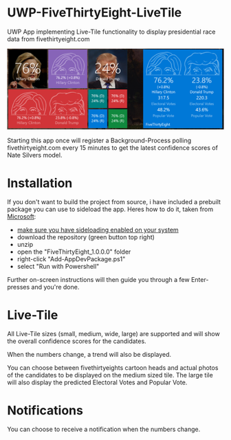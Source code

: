 # UWP-FiveThirtyEight-LiveTile
UWP App implementing Live-Tile functionality to display presidential race data from fivethirtyeight.com

![FiveThirtyEight Tile](previewmulti.png)

Starting this app once will register a Background-Process polling fivethirtyeight.com every 15 minutes to get the latest confidence scores of Nate Silvers model.

# Installation
If you don't want to build the project from source, i have included a prebuilt package you can use to sideload the app. Heres how to do it, taken from [Microsoft](https://msdn.microsoft.com/en-us/windows/uwp/packaging/packaging-uwp-apps#sideload-your-app-package):

- [make sure you have sideloading enabled on your system](https://msdn.microsoft.com/windows/uwp/get-started/enable-your-device-for-development#enable-your-windows-10-devices)
- download the repository (green button top right)
- unzip
- open the "FiveThirtyEight_1.0.0.0" folder
- right-click "Add-AppDevPackage.ps1"
- select "Run with Powershell"

Further on-screen instructions will then guide you through a few Enter-presses and you're done.

# Live-Tile

All Live-Tile sizes (small, medium, wide, large) are supported and will show the overall confidence scores for the candidates.

When the numbers change, a trend will also be displayed.

You can choose between fivethirtyeights cartoon heads and actual photos of the candidates to be displayed on the medium sized tile.
The large tile will also display the predicted Electoral Votes and Popular Vote.

# Notifications

You can choose to receive a notification when the numbers change.
